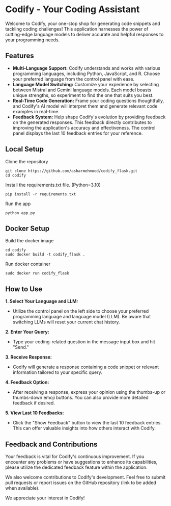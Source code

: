 # Codify - Your Coding Assistant

Welcome to Codify, your one-stop shop for generating code snippets and tackling coding challenges! This application harnesses the power of cutting-edge language models to deliver accurate and helpful responses to your programming needs.

## Features

* **Multi-Language Support:** Codify understands and works with various programming languages, including Python, JavaScript, and R. Choose your preferred language from the control panel with ease.
* **Language Model Switching:** Customize your experience by selecting between Mistral and Gemini language models. Each model boasts unique strengths, so experiment to find the one that suits you best.
* **Real-Time Code Generation:** Frame your coding questions thoughtfully, and Codify's AI model will interpret them and generate relevant code examples in real-time.
* **Feedback System:** Help shape Codify's evolution by providing feedback on the generated responses. This feedback directly contributes to improving the application's accuracy and effectiveness. The control panel displays the last 10 feedback entries for your reference.

## Local Setup
Clone the repository
```Terminal
git clone https://github.com/asharmehmood/codify_flask.git
cd codify
```
Install the requirements.txt file. (Python=3.10)
```Terminal
pip install -r requirements.txt
```
Run the app
```Terminal
python app.py
```

## Docker Setup
Build the docker image
```Terminal
cd codify
sudo docker build -t codify_flask .
```
Run docker container
```Terminal
sudo docker run codify_flask
```

## How to Use

**1. Select Your Language and LLM:**

- Utilize the control panel on the left side to choose your preferred programming language and language model (LLM). Be aware that switching LLMs will reset your current chat history.

**2. Enter Your Query:**

- Type your coding-related question in the message input box and hit "Send."

**3. Receive Response:**

- Codify will generate a response containing a code snippet or relevant information tailored to your specific query.

**4. Feedback Option:**

- After receiving a response, express your opinion using the thumbs-up or thumbs-down emoji buttons. You can also provide more detailed feedback if desired.

**5. View Last 10 Feedbacks:**

- Click the "Show Feedback" button to view the last 10 feedback entries. This can offer valuable insights into how others interact with Codify.

## Feedback and Contributions

Your feedback is vital for Codify's continuous improvement. If you encounter any problems or have suggestions to enhance its capabilities, please utilize the dedicated feedback feature within the application.

We also welcome contributions to Codify's development. Feel free to submit pull requests or report issues on the GitHub repository (link to be added when available).

We appreciate your interest in Codify!



